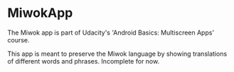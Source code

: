 # MiwokApp
The Miwok app is part of Udacity's 'Android Basics: Multiscreen Apps' course.

This app is meant to preserve the Miwok language by showing translations of different words and phrases. Incomplete for now.
